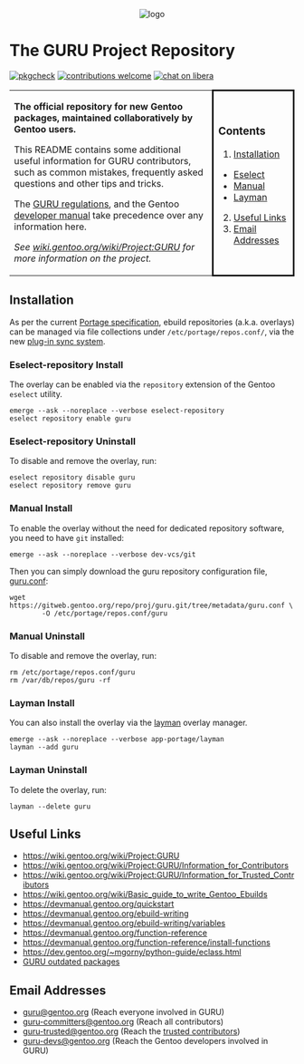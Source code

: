 <p align="center">
<img src="guru.svg" alt="logo">
</p>

# The GURU Project Repository

[![pkgcheck](https://github.com/gentoo/guru/workflows/pkgcheck/badge.svg)](https://github.com/gentoo/guru/actions?query=workflow%3Apkgcheck)
[![contributions welcome](https://img.shields.io/badge/contributions-welcome-brightgreen.svg)](https://wiki.gentoo.org/wiki/Project:GURU/Information_for_Contributors)
[![chat on libera](https://img.shields.io/badge/chat-on%20libera-brightgreen.svg)](https://web.libera.chat/#gentoo-guru)

<table><tr>
<td width="68%">

**The official repository for new Gentoo packages, maintained collaboratively by Gentoo users.**

This README contains some additional useful information for GURU contributors, such as common mistakes, frequently asked questions and other tips and tricks.

The [GURU regulations](https://wiki.gentoo.org/wiki/Project:GURU#The_regulations), and the Gentoo [developer manual](https://devmanual.gentoo.org/) take precedence over any information here.

*See [wiki.gentoo.org/wiki/Project:GURU](https://wiki.gentoo.org/wiki/Project:GURU) for more information on the project.*

</td>
<td width="27%" style="border-style:solid; border-radius:10px;">

### Contents

1. [Installation](#install)
  - [Eselect](#install-eselect)
  - [Manual](#install-manual)
  - [Layman](#install-layman)
2. [Useful Links](#links)
3. [Email Addresses](#email)

</td>
</tr></table>

## Installation <a name="install"></a>

As per the current [Portage specification](https://dev.gentoo.org/~zmedico/portage/doc/man/portage.5.html), ebuild repositories (a.k.a. overlays) can be managed via file collections under `/etc/portage/repos.conf/`, via the new [plug-in sync system](https://wiki.gentoo.org/wiki/Project:Portage/Sync).

### Eselect-repository Install <a name="install-eselect"></a>

The overlay can be enabled via the `repository` extension of the Gentoo `eselect` utility.

```console
emerge --ask --noreplace --verbose eselect-repository
eselect repository enable guru
```

### Eselect-repository Uninstall

To disable and remove the overlay, run:

```console
eselect repository disable guru
eselect repository remove guru
```

### Manual Install <a name="install-manual"></a>

To enable the overlay without the need for dedicated repository software, you need to have `git` installed:

```console
emerge --ask --noreplace --verbose dev-vcs/git
````

Then you can simply download the guru repository configuration file, [guru.conf](metadata/guru.conf):

```console
wget https://gitweb.gentoo.org/repo/proj/guru.git/tree/metadata/guru.conf \
        -O /etc/portage/repos.conf/guru
```

### Manual Uninstall

To disable and remove the overlay, run:

```console
rm /etc/portage/repos.conf/guru
rm /var/db/repos/guru -rf
```

### Layman Install <a name="install-layman"></a>

You can also install the overlay via the [layman](https://wiki.gentoo.org/wiki/Layman) overlay manager.

```console
emerge --ask --noreplace --verbose app-portage/layman
layman --add guru
```

### Layman Uninstall

To delete the overlay, run:

```console
layman --delete guru
```

## Useful Links <a name="links"></a>

- https://wiki.gentoo.org/wiki/Project:GURU
- https://wiki.gentoo.org/wiki/Project:GURU/Information_for_Contributors
- https://wiki.gentoo.org/wiki/Project:GURU/Information_for_Trusted_Contributors
- https://wiki.gentoo.org/wiki/Basic_guide_to_write_Gentoo_Ebuilds
- https://devmanual.gentoo.org/quickstart
- https://devmanual.gentoo.org/ebuild-writing
- https://devmanual.gentoo.org/ebuild-writing/variables
- https://devmanual.gentoo.org/function-reference
- https://devmanual.gentoo.org/function-reference/install-functions
- https://dev.gentoo.org/~mgorny/python-guide/eclass.html
- [GURU outdated packages](https://repology.org/projects/?inrepo=gentoo_ovl_guru&outdated=on)

## Email Addresses <a name="email"></a>

- guru@gentoo.org (Reach everyone involved in GURU)
- guru-committers@gentoo.org (Reach all contributors)
- guru-trusted@gentoo.org (Reach the [trusted contributors](https://wiki.gentoo.org/wiki/Project:GURU/Information_for_Trusted_Contributors))
- guru-devs@gentoo.org (Reach the Gentoo developers involved in GURU)
